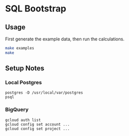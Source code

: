 # SQL Bootstrap

## Usage

First generate the example data, then run the calculations.

```sh
make examples
make
```

## Setup Notes

### Local Postgres

```
postgres -D /usr/local/var/postgres
psql
```

### BigQuery

```
gcloud auth list
gcloud config set account ...
gcloud config set project ...
```
